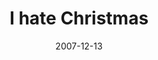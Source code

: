---
layout: base.njk
title : 'I hate Christmas' 
view_title : 'I hate Christmas' 
year : '2007' 
date : '2007-12-13' 
img_file : '/drawing/ihatechristmas.png' 
html_file : 'ihatechristmas' 
next_html : 'ourlittlesecret.html' 
year_order : '301' 
permalink : "title/{{html_file}}.html"
---